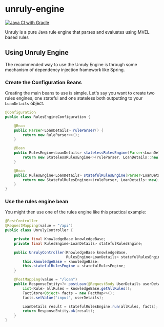 # unruly-engine
[![Java CI with Gradle](https://github.com/brantunger/unruly-engine/actions/workflows/build.yml/badge.svg)](https://github.com/brantunger/unruly-engine/actions/workflows/build.yml)

Unruly is a pure Java rule engine that parses and evaluates using MVEL based rules

## Using Unruly Engine
The recommended way to use the Unruly Engine is through some mechanism of dependency injection framework like Spring.

### Create the Configuration Beans
Creating the main beans to use is simple. Let's say you want to create two rules engines, one stateful and one stateless both outputting to your `LoanDetails` object.

```java
@Configuration
public class RulesEngineConfiguration {

    @Bean
    public Parser<LoanDetails> ruleParser() {
        return new RuleParser<>();
    }

    @Bean
    public RulesEngine<LoanDetails> statelessRulesEngine(Parser<LoanDetails> ruleParser) {
        return new StatelessRulesEngine<>(ruleParser, LoanDetails::new);
    }

    @Bean
    public RulesEngine<LoanDetails> statefulRulesEngine(Parser<LoanDetails> ruleParser) {
        return new StatefulRulesEngine<>(ruleParser, LoanDetails::new);
    }
}
```

### Use the rules engine bean
You might then use one of the rules engine like this practical example:

```java
@RestController
@RequestMapping(value = "/api")
public class UnrulyController {

    private final KnowledgeBase knowledgeBase;
    private final RulesEngine<LoanDetails> statefulRulesEngine;

    public UnrulyController(KnowledgeBase knowledgeBase,
                            RulesEngine<LoanDetails> statefulRulesEngine) {
        this.knowledgeBase = knowledgeBase;
        this.statefulRulesEngine = statefulRulesEngine;
    }

    @PostMapping(value = "/loan")
    public ResponseEntity<?> postLoan(@RequestBody UserDetails userDetails) {
        List<Rule> allRules = knowledgeBase.getAllRules();
        FactStore<Object> facts = new FactMap<>();
        facts.setValue("input", userDetails);

        LoanDetails result = statefulRulesEngine.run(allRules, facts);
        return ResponseEntity.ok(result);
    }
}
```
